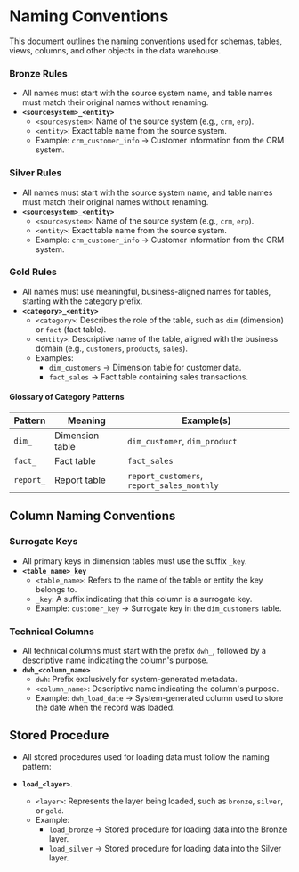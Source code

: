 # **Naming Conventions**

This document outlines the naming conventions used for schemas, tables, views, columns, and other objects in the data warehouse.

### **Bronze Rules**
- All names must start with the source system name, and table names must match their original names without renaming.
- **`<sourcesystem>_<entity>`**  
  - `<sourcesystem>`: Name of the source system (e.g., `crm`, `erp`).  
  - `<entity>`: Exact table name from the source system.  
  - Example: `crm_customer_info` → Customer information from the CRM system.

### **Silver Rules**
- All names must start with the source system name, and table names must match their original names without renaming.
- **`<sourcesystem>_<entity>`**  
  - `<sourcesystem>`: Name of the source system (e.g., `crm`, `erp`).  
  - `<entity>`: Exact table name from the source system.  
  - Example: `crm_customer_info` → Customer information from the CRM system.

### **Gold Rules**
- All names must use meaningful, business-aligned names for tables, starting with the category prefix.
- **`<category>_<entity>`**  
  - `<category>`: Describes the role of the table, such as `dim` (dimension) or `fact` (fact table).  
  - `<entity>`: Descriptive name of the table, aligned with the business domain (e.g., `customers`, `products`, `sales`).  
  - Examples:
    - `dim_customers` → Dimension table for customer data.  
    - `fact_sales` → Fact table containing sales transactions.  

#### **Glossary of Category Patterns**

| Pattern     | Meaning                           | Example(s)                              |
|-------------|-----------------------------------|-----------------------------------------|
| `dim_`      | Dimension table                  | `dim_customer`, `dim_product`           |
| `fact_`     | Fact table                       | `fact_sales`                            |
| `report_`   | Report table                     | `report_customers`, `report_sales_monthly`   |

## **Column Naming Conventions**

### **Surrogate Keys**  
- All primary keys in dimension tables must use the suffix `_key`.
- **`<table_name>_key`**  
  - `<table_name>`: Refers to the name of the table or entity the key belongs to.  
  - `_key`: A suffix indicating that this column is a surrogate key.  
  - Example: `customer_key` → Surrogate key in the `dim_customers` table.
  
### **Technical Columns**
- All technical columns must start with the prefix `dwh_`, followed by a descriptive name indicating the column's purpose.
- **`dwh_<column_name>`**  
  - `dwh`: Prefix exclusively for system-generated metadata.  
  - `<column_name>`: Descriptive name indicating the column's purpose.  
  - Example: `dwh_load_date` → System-generated column used to store the date when the record was loaded.
 
## **Stored Procedure**

- All stored procedures used for loading data must follow the naming pattern:
- **`load_<layer>`**.
  
  - `<layer>`: Represents the layer being loaded, such as `bronze`, `silver`, or `gold`.
  - Example: 
    - `load_bronze` → Stored procedure for loading data into the Bronze layer.
    - `load_silver` → Stored procedure for loading data into the Silver layer.

